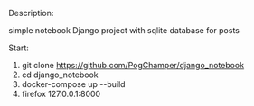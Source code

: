 Description:

simple notebook Django project with sqlite database for posts

Start:

1. git clone https://github.com/PogChamper/django_notebook
2. cd django_notebook
3. docker-compose up --build
4. firefox 127.0.0.1:8000
